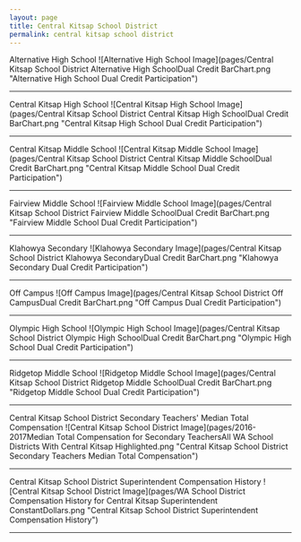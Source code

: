 ```yaml
---
layout: page
title: Central Kitsap School District
permalink: central kitsap school district
---
```



Alternative High School
![Alternative High School Image](pages/Central Kitsap School District Alternative High SchoolDual Credit BarChart.png "Alternative High School Dual Credit Participation")

___

Central Kitsap High School
![Central Kitsap High School Image](pages/Central Kitsap School District Central Kitsap High SchoolDual Credit BarChart.png "Central Kitsap High School Dual Credit Participation")

___

Central Kitsap Middle School
![Central Kitsap Middle School Image](pages/Central Kitsap School District Central Kitsap Middle SchoolDual Credit BarChart.png "Central Kitsap Middle School Dual Credit Participation")

___

Fairview Middle School
![Fairview Middle School Image](pages/Central Kitsap School District Fairview Middle SchoolDual Credit BarChart.png "Fairview Middle School Dual Credit Participation")

___

Klahowya Secondary
![Klahowya Secondary Image](pages/Central Kitsap School District Klahowya SecondaryDual Credit BarChart.png "Klahowya Secondary Dual Credit Participation")

___

Off Campus
![Off Campus Image](pages/Central Kitsap School District Off CampusDual Credit BarChart.png "Off Campus Dual Credit Participation")

___

Olympic High School
![Olympic High School Image](pages/Central Kitsap School District Olympic High SchoolDual Credit BarChart.png "Olympic High School Dual Credit Participation")

___

Ridgetop Middle School
![Ridgetop Middle School Image](pages/Central Kitsap School District Ridgetop Middle SchoolDual Credit BarChart.png "Ridgetop Middle School Dual Credit Participation")

___

Central Kitsap School District Secondary Teachers' Median Total Compensation
![Central Kitsap School District Image](pages/2016-2017Median Total Compensation for Secondary TeachersAll WA School Districts With Central Kitsap Highlighted.png "Central Kitsap School District Secondary Teachers Median Total Compensation")

___

Central Kitsap School District Superintendent Compensation History
![Central Kitsap School District Image](pages/WA School District Compensation History for Central Kitsap Superintendent ConstantDollars.png "Central Kitsap School District Superintendent Compensation History")

___

